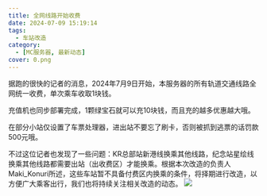 ```yaml
---
title: 全网线路开始收费
date: 2024-07-09 15:19:14
tags:
  - 车站改造
category:
  - [MC服务器, 最新动态]
cover: 0.png
---
```

据跑的很快的记者的消息，2024年7月9日开始，本服务器的所有轨道交通线路全网统一收费，单次乘车收取1块钱。

充值机也同步部署完成，1颗绿宝石就可以充10块钱，而且充的越多优惠越大哦。

在部分小站仅设置了车票处理器，进出站不要忘了刷卡，否则被抓到逃票的话罚款500元哦。

不过这位记者也发现了一些问题：KR总部站新港线换乘其他线路，纪念站星绘线换乘其他线路都需要出站（出收费区）才能换乘。根据本次改造的负责人Maki_Konuri所述，这些车站暂不具备付费区内换乘的条件，将择期进行改造，以方便广大乘客出行，我们也将持续关注相关改造的动态。
![](1.png)
